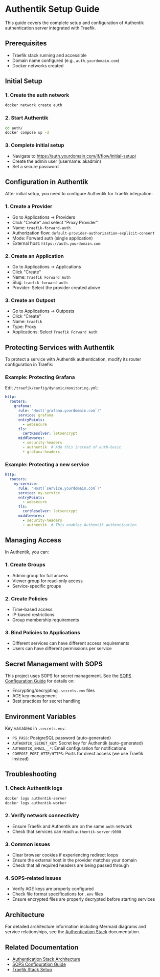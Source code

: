 # Authentik Setup Guide

This guide covers the complete setup and configuration of Authentik authentication server integrated with Traefik.

## Prerequisites

- Traefik stack running and accessible
- Domain name configured (e.g., `auth.yourdomain.com`)
- Docker networks created

## Initial Setup

### 1. Create the auth network

```bash
docker network create auth
```

### 2. Start Authentik

```bash
cd auth/
docker compose up -d
```

### 3. Complete initial setup

- Navigate to https://auth.yourdomain.com/if/flow/initial-setup/
- Create the admin user (username: akadmin)
- Set a secure password

## Configuration in Authentik

After initial setup, you need to configure Authentik for Traefik integration:

### 1. Create a Provider

- Go to Applications → Providers
- Click "Create" and select "Proxy Provider"
- Name: `traefik-forward-auth`
- Authorization flow: `default-provider-authorization-explicit-consent`
- Mode: Forward auth (single application)
- External host: `https://auth.yourdomain.com`

### 2. Create an Application

- Go to Applications → Applications
- Click "Create"
- Name: `Traefik Forward Auth`
- Slug: `traefik-forward-auth`
- Provider: Select the provider created above

### 3. Create an Outpost

- Go to Applications → Outposts
- Click "Create"
- Name: `traefik`
- Type: Proxy
- Applications: Select `Traefik Forward Auth`

## Protecting Services with Authentik

To protect a service with Authentik authentication, modify its router configuration in Traefik:

### Example: Protecting Grafana

Edit `/traefik/config/dynamic/monitoring.yml`:

```yaml
http:
  routers:
    grafana:
      rule: "Host(`grafana.yourdomain.com`)"
      service: grafana
      entryPoints:
        - websecure
      tls:
        certResolver: letsencrypt
      middlewares:
        - security-headers
        - authentik  # Add this instead of auth-basic
        - grafana-headers
```

### Example: Protecting a new service

```yaml
http:
  routers:
    my-service:
      rule: "Host(`service.yourdomain.com`)"
      service: my-service
      entryPoints:
        - websecure
      tls:
        certResolver: letsencrypt
      middlewares:
        - security-headers
        - authentik  # This enables Authentik authentication
```

## Managing Access

In Authentik, you can:

### 1. Create Groups

- Admin group for full access
- Viewer group for read-only access
- Service-specific groups

### 2. Create Policies

- Time-based access
- IP-based restrictions
- Group membership requirements

### 3. Bind Policies to Applications

- Different services can have different access requirements
- Users can have different permissions per service

## Secret Management with SOPS

This project uses SOPS for secret management. See the [SOPS Configuration Guide](../configuration/sops.md) for details on:

- Encrypting/decrypting `.secrets.env` files
- AGE key management
- Best practices for secret handling

## Environment Variables

Key variables in `.secrets.env`:

- `PG_PASS`: PostgreSQL password (auto-generated)
- `AUTHENTIK_SECRET_KEY`: Secret key for Authentik (auto-generated)
- `AUTHENTIK_EMAIL__*`: Email configuration for notifications
- `COMPOSE_PORT_HTTP/HTTPS`: Ports for direct access (we use Traefik instead)

## Troubleshooting

### 1. Check Authentik logs

```bash
docker logs authentik-server
docker logs authentik-worker
```

### 2. Verify network connectivity

- Ensure Traefik and Authentik are on the same `auth` network
- Check that services can reach `authentik-server:9000`

### 3. Common issues

- Clear browser cookies if experiencing redirect loops
- Ensure the external host in the provider matches your domain
- Check that all required headers are being passed through

### 4. SOPS-related issues

- Verify AGE keys are properly configured
- Check file format specifications for `.env` files
- Ensure encrypted files are properly decrypted before starting services

## Architecture

For detailed architecture information including Mermaid diagrams and service relationships, see the [Authentication Stack](../stacks/authentik.md) documentation.

## Related Documentation

- [Authentication Stack Architecture](../stacks/authentik.md)
- [SOPS Configuration Guide](../configuration/sops.md)
- [Traefik Stack Setup](../stacks/traefik.md)